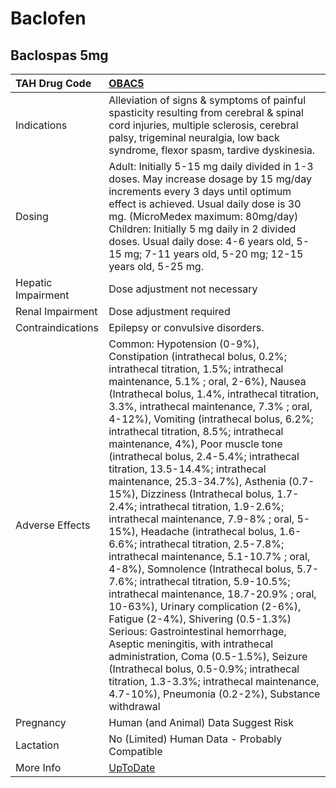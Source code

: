 # Baclofen

## Baclospas 5mg

| TAH Drug Code      | [OBAC5](https://www.tahsda.org.tw/drugs/hissearch.php?drug_code=OBAC5)                                                                                                                                                                                                                                                                                                                                                                                                                                                                                                                                                                                                                                                                                                                                                                                                                                                                                                                                                                                                                                                                                                                                                 |
|:-------------------|:-----------------------------------------------------------------------------------------------------------------------------------------------------------------------------------------------------------------------------------------------------------------------------------------------------------------------------------------------------------------------------------------------------------------------------------------------------------------------------------------------------------------------------------------------------------------------------------------------------------------------------------------------------------------------------------------------------------------------------------------------------------------------------------------------------------------------------------------------------------------------------------------------------------------------------------------------------------------------------------------------------------------------------------------------------------------------------------------------------------------------------------------------------------------------------------------------------------------------|
| Indications        | Alleviation of signs & symptoms of painful spasticity resulting from cerebral & spinal cord injuries, multiple sclerosis, cerebral palsy, trigeminal neuralgia, low back syndrome, flexor spasm, tardive dyskinesia.                                                                                                                                                                                                                                                                                                                                                                                                                                                                                                                                                                                                                                                                                                                                                                                                                                                                                                                                                                                                   |
| Dosing             | Adult: Initially 5-15 mg daily divided in 1-3 doses. May increase dosage by 15 mg/day increments every 3 days until optimum effect is achieved. Usual daily dose is 30 mg. (MicroMedex maximum: 80mg/day) Children: Initially 5 mg daily in 2 divided doses. Usual daily dose: 4-6 years old, 5-15 mg; 7-11 years old, 5-20 mg; 12-15 years old, 5-25 mg.                                                                                                                                                                                                                                                                                                                                                                                                                                                                                                                                                                                                                                                                                                                                                                                                                                                              |
| Hepatic Impairment | Dose adjustment not necessary                                                                                                                                                                                                                                                                                                                                                                                                                                                                                                                                                                                                                                                                                                                                                                                                                                                                                                                                                                                                                                                                                                                                                                                          |
| Renal Impairment   | Dose adjustment required                                                                                                                                                                                                                                                                                                                                                                                                                                                                                                                                                                                                                                                                                                                                                                                                                                                                                                                                                                                                                                                                                                                                                                                               |
| Contraindications  | Epilepsy or convulsive disorders.                                                                                                                                                                                                                                                                                                                                                                                                                                                                                                                                                                                                                                                                                                                                                                                                                                                                                                                                                                                                                                                                                                                                                                                      |
| Adverse Effects    | Common: Hypotension (0-9%), Constipation (intrathecal bolus, 0.2%; intrathecal titration, 1.5%; intrathecal maintenance, 5.1% ; oral, 2-6%), Nausea (Intrathecal bolus, 1.4%, intrathecal titration, 3.3%, intrathecal maintenance, 7.3% ; oral, 4-12%), Vomiting (intrathecal bolus, 6.2%; intrathecal titration, 8.5%; intrathecal maintenance, 4%), Poor muscle tone (intrathecal bolus, 2.4-5.4%; intrathecal titration, 13.5-14.4%; intrathecal maintenance, 25.3-34.7%), Asthenia (0.7-15%), Dizziness (Intrathecal bolus, 1.7-2.4%; intrathecal titration, 1.9-2.6%; intrathecal maintenance, 7.9-8% ; oral, 5-15%), Headache (intrathecal bolus, 1.6-6.6%; intrathecal titration, 2.5-7.8%; intrathecal maintenance, 5.1-10.7% ; oral, 4-8%), Somnolence (Intrathecal bolus, 5.7-7.6%; intrathecal titration, 5.9-10.5%; intrathecal maintenance, 18.7-20.9% ; oral, 10-63%), Urinary complication (2-6%), Fatigue (2-4%), Shivering (0.5-1.3%) Serious: Gastrointestinal hemorrhage, Aseptic meningitis, with intrathecal administration, Coma (0.5-1.5%), Seizure (Intrathecal bolus, 0.5-0.9%; intrathecal titration, 1.3-3.3%; intrathecal maintenance, 4.7-10%), Pneumonia (0.2-2%), Substance withdrawal |
| Pregnancy          | Human (and Animal) Data Suggest Risk                                                                                                                                                                                                                                                                                                                                                                                                                                                                                                                                                                                                                                                                                                                                                                                                                                                                                                                                                                                                                                                                                                                                                                                   |
| Lactation          | No (Limited) Human Data - Probably Compatible                                                                                                                                                                                                                                                                                                                                                                                                                                                                                                                                                                                                                                                                                                                                                                                                                                                                                                                                                                                                                                                                                                                                                                          |
| More Info          | [UpToDate](https://www.uptodate.com/contents/baclofen-drug-information)                                                                                                                                                                                                                                                                                                                                                                                                                                                                                                                                                                                                                                                                                                                                                                                                                                                                                                                                                                                                                                                                                                                                                |

